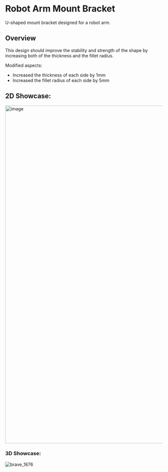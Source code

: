 # Robot Arm Mount Bracket

U-shaped mount bracket designed for a robot arm.

## Overview
This design should improve the stability and strength of the shape by increasing both of the thickness and the fillet radius.
  
Modified aspects:

- Increased the thickness of each side by 1mm
- Increased the fillet radius of each side by 5mm



## 2D Showcase:
<img width="1597" height="1081" alt="image" src="https://github.com/user-attachments/assets/60d9cf9b-80cb-4084-8c33-e0c3b08c84de" />


### 3D Showcase:

![brave_1876](https://github.com/user-attachments/assets/bf68c397-97b4-49cc-8ec1-e31df58f8a46)
